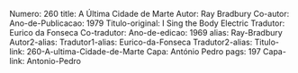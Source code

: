 Numero: 260
title: A Última Cidade de Marte
Autor: Ray Bradbury
Co-autor: 
Ano-de-Publicacao: 1979
Titulo-original: I Sing the Body Electric
Tradutor: Eurico da Fonseca
Co-tradutor: 
Ano-de-edicao: 1969
alias: Ray-Bradbury
Autor2-alias: 
Tradutor1-alias: Eurico-da-Fonseca
Tradutor2-alias: 
Titulo-link: 260-A-ultima-Cidade-de-Marte
Capa: António Pedro
pags: 197
Capa-link: Antonio-Pedro